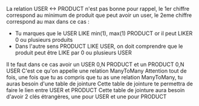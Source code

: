 <!-- Debut de la correction : 12:02 -->

La relation USER <-> PRODUCT n'est pas bonne
pour rappel, le 1er chiffre correspond au minimum de produit que peut avoir un user, le 2eme chiffre correspond au max
dans ce cas :
- Tu marques que le USER LIKE min(1), max(1) PRODUCT or il peut LIKER 0 ou plusieurs produits
- Dans l'autre sens PRODUCT LIKE USER, on doit comprendre que le produit peut être LIKE par 0 ou plusieurs USER

Il te faut dans ce cas avoir un USER 0,N PRODUCT et un PRODUCT 0,N USER
C'est ce qu'on appelle une relation ManyToMany
Attention tout de fois, une fois que tu as compris que tu as une relation ManyToMany, tu auras besoin d'une table de jointure
Cette table de jointure te permettra de faire le lien entre USER et PRODUCT
Cette table de jointure aura besoin d'avoir 2 clés étrangères, une pour USER et une pour PRODUCT

<!-- Fin de la correction : 12:12 -->
